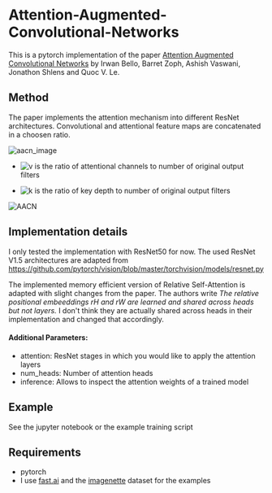 # Attention-Augmented-Convolutional-Networks
This is a pytorch implementation of the paper [Attention Augmented Convolutional Networks](https://arxiv.org/abs/1904.09925 "Attention Augmented Convolutional Networks") by Irwan Bello, Barret Zoph, Ashish Vaswani, Jonathon Shlens and Quoc V. Le.

## Method
The paper implements the attention mechanism into different ResNet architectures. Convolutional and attentional feature maps are concatenated in a choosen ratio.

![aacn_image](https://user-images.githubusercontent.com/19909320/119885192-cd15e900-bf31-11eb-985b-be4e09ac9a4c.png)

*  ![v](https://user-images.githubusercontent.com/19909320/119885127-b40d3800-bf31-11eb-8165-1b12a739179f.png) 
is the ratio of attentional channels to number of original output filters

* ![k](https://user-images.githubusercontent.com/19909320/119885316-f9316a00-bf31-11eb-96e4-97134fc0dfb1.png) 
is the ratio of key depth to number of original output filters

![AACN](https://user-images.githubusercontent.com/19909320/137499701-4cace468-ffa5-4b2e-b15f-14d2ddee4fbf.png)

## Implementation details
I only tested the implementation with ResNet50 for now. The used ResNet V1.5 architectures are adapted from https://github.com/pytorch/vision/blob/master/torchvision/models/resnet.py

The implemented memory efficient version of Relative Self-Attention is adapted with slight changes from the paper. The authors write *The relative positional embeeddings rH and rW are learned and shared across heads but not layers.* I don't think they are actually shared across heads in their implementation and changed that accordingly.

#### Additional Parameters:
- attention: ResNet stages in which you would like to apply the attention layers
- num_heads: Number of attention heads
- inference: Allows to inspect the attention weights of a trained model

## Example
See the jupyter notebook or the example training script

## Requirements
- pytorch
- I use [fast.ai](https://www.fast.ai/) and the [imagenette](https://github.com/fastai/imagenette) dataset for the examples
